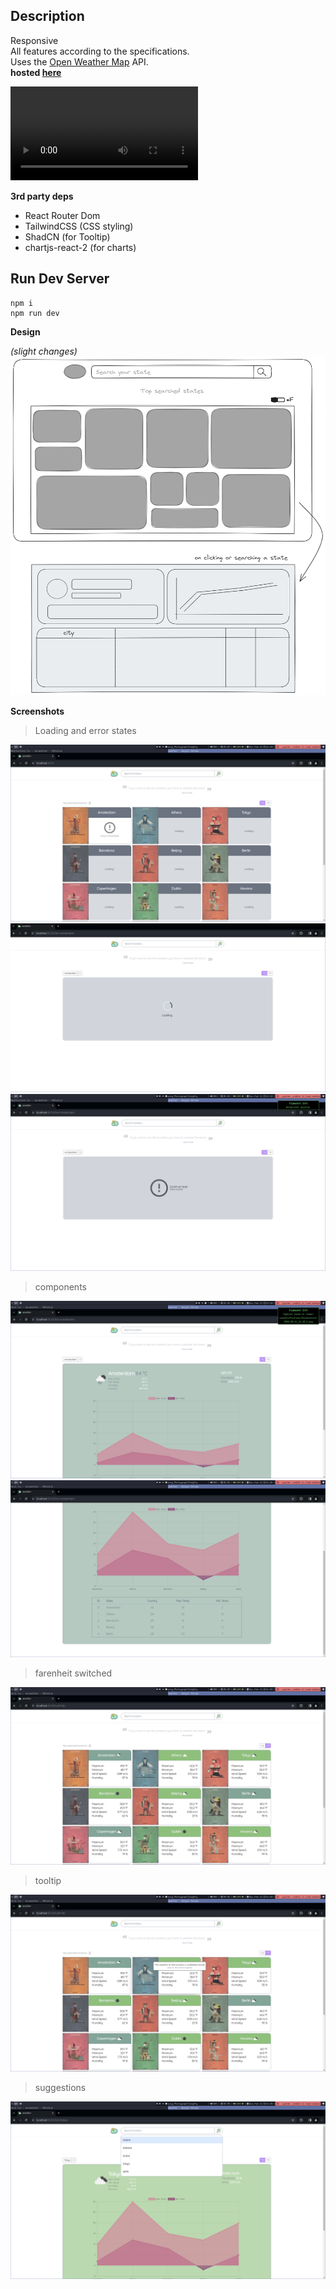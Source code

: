 ## Description

Responsive <br>
All features according to the specifications. <br>
Uses the [Open Weather Map](https://openweathermap.org/) API. <br>
**hosted [here](https://regal-tartufo-d0110a.netlify.app/)**

![vid](/showcase/weather.webm)

**3rd party deps**

- React Router Dom
- TailwindCSS (CSS styling)
- ShadCN (for Tooltip)
- chartjs-react-2 (for charts)

## Run Dev Server

```console
npm i
npm run dev
```

**Design**

_(slight changes)_
![design](/showcase/prototype.png)

**Screenshots**

> Loading and error states

![grid err](/showcase/e2.png)
![weatherCardLoading](/showcase/wcl.png)
![weatherCard err](/showcase/e1.png)

> components

![weatherCard1](/showcase/wc1.png)
![weatherCard2](/showcase/wc2.png)

> farenheit switched

![weatherCard err](/showcase/f.png)

> tooltip

![tooltip](/showcase/tt.png)

> suggestions

![tooltip](/showcase/sug.png)
